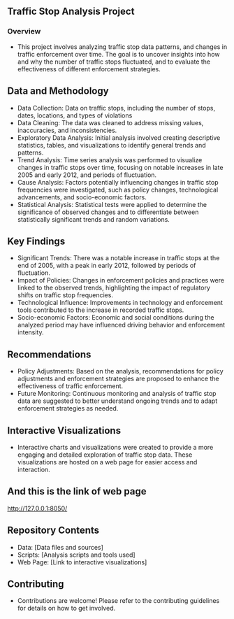 ## Traffic Stop Analysis Project
### Overview
- This project involves analyzing traffic stop data patterns, and changes in traffic enforcement over time. The goal is to uncover insights into how and why the number of traffic stops fluctuated, and to evaluate the effectiveness of different enforcement strategies.

## Data and Methodology
- Data Collection: Data on traffic stops, including the number of stops, dates, locations, and types of violations
- Data Cleaning: The data was cleaned to address missing values, inaccuracies, and inconsistencies.
- Exploratory Data Analysis: Initial analysis involved creating descriptive statistics, tables, and visualizations to identify general trends and patterns.
- Trend Analysis: Time series analysis was performed to visualize changes in traffic stops over time, focusing on notable increases in late 2005 and early 2012, and periods of fluctuation.
- Cause Analysis: Factors potentially influencing changes in traffic stop frequencies were investigated, such as policy changes, technological advancements, and socio-economic factors.
- Statistical Analysis: Statistical tests were applied to determine the significance of observed changes and to differentiate between statistically significant trends and random variations.

## Key Findings
- Significant Trends: There was a notable increase in traffic stops at the end of 2005, with a peak in early 2012, followed by periods of fluctuation.
- Impact of Policies: Changes in enforcement policies and practices were linked to the observed trends, highlighting the impact of regulatory shifts on traffic stop frequencies.
- Technological Influence: Improvements in technology and enforcement tools contributed to the increase in recorded traffic stops.
- Socio-economic Factors: Economic and social conditions during the analyzed period may have influenced driving behavior and enforcement intensity.

## Recommendations
- Policy Adjustments: Based on the analysis, recommendations for policy adjustments and enforcement strategies are proposed to enhance the effectiveness of traffic enforcement.
- Future Monitoring: Continuous monitoring and analysis of traffic stop data are suggested to better understand ongoing trends and to adapt enforcement strategies as needed.

## Interactive Visualizations
- Interactive charts and visualizations were created to provide a more engaging and detailed exploration of traffic stop data. These visualizations are hosted on a web page for easier access and interaction.
## And this is the link of web page 
http://127.0.0.1:8050/

## Repository Contents
- Data: [Data files and sources]
- Scripts: [Analysis scripts and tools used]
- Web Page: [Link to interactive visualizations]

## Contributing
- Contributions are welcome! Please refer to the contributing guidelines for details on how to get involved.
